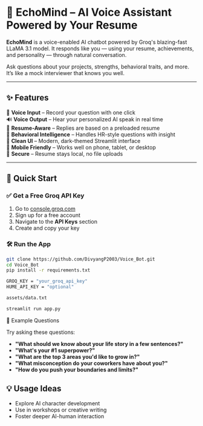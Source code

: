 # 🤖 EchoMind – AI Voice Assistant Powered by Your Resume

**EchoMind** is a voice-enabled AI chatbot powered by Groq's blazing-fast LLaMA 3.1 model. It responds like you — using your resume, achievements, and personality — through natural conversation.

Ask questions about your projects, strengths, behavioral traits, and more. It’s like a mock interviewer that knows you well.

---

## ✨ Features

🎤 **Voice Input** – Record your question with one click  
🔊 **Voice Output** – Hear your personalized AI speak in real time  
🧠 **Resume-Aware** – Replies are based on a preloaded resume  
💬 **Behavioral Intelligence** – Handles HR-style questions with insight  
🎨 **Clean UI** – Modern, dark-themed Streamlit interface  
📱 **Mobile Friendly** – Works well on phone, tablet, or desktop  
🔐 **Secure** – Resume stays local, no file uploads

---

## 🚀 Quick Start

### ✅ Get a Free Groq API Key

1. Go to [console.groq.com](https://console.groq.com)
2. Sign up for a free account
3. Navigate to the **API Keys** section
4. Create and copy your key

### 🛠 Run the App

```bash
git clone https://github.com/DivyangP2003/Voice_Bot.git
cd Voice_Bot
pip install -r requirements.txt

GROQ_KEY = "your_groq_api_key"
HUME_API_KEY = "optional"

assets/data.txt

streamlit run app.py

```
🧠 Example Questions

Try asking these questions:

- **"What should we know about your life story in a few sentences?"**
- **"What's your #1 superpower?"**
- **"What are the top 3 areas you'd like to grow in?"**
- **"What misconception do your coworkers have about you?"**
- **"How do you push your boundaries and limits?"**

## 💡 Usage Ideas

- Explore AI character development
- Use in workshops or creative writing
- Foster deeper AI-human interaction

